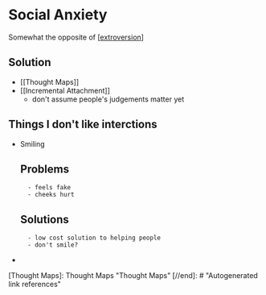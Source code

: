 # Social Anxiety

Somewhat the opposite of [[extroversion]]

## Solution
- [[Thought Maps]]
- [[Incremental Attachment]]
  - don't assume people's judgements matter yet


## Things I don't like interctions
- Smiling   
	## Problems
		- feels fake
		- cheeks hurt
	## Solutions
		- low cost solution to helping people
		- don't smile?
- 

[//begin]: # "Autogenerated link references for markdown compatibility"
[extroversion]: extroversion "Extroversion"
[Thought Maps]: Thought Maps "Thought Maps"
[//end]: # "Autogenerated link references"